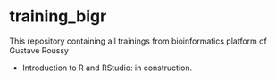 # training_bigr
This repository containing all trainings from bioinformatics platform of Gustave Roussy

- Introduction to R and RStudio: in construction.
